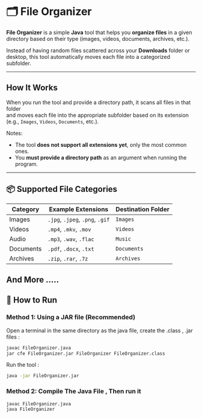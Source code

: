 # 🗂️ File Organizer

**File Organizer** is a simple **Java** tool that helps you **organize files** in a given directory based on their type (images, videos, documents, archives, etc.).

Instead of having random files scattered across your **Downloads** folder or desktop, this tool automatically moves each file into a categorized subfolder.

---

##  How It Works

When you run the tool and provide a directory path, it scans all files in that folder  
and moves each file into the appropriate subfolder based on its extension (e.g., `Images`, `Videos`, `Documents`, etc.).

Notes:
- The tool **does not support all extensions yet**, only the most common ones.
- You **must provide a directory path** as an argument when running the program.

---
## 📦 Supported File Categories

| Category | Example Extensions | Destination Folder |
|-----------|--------------------|--------------------|
| Images | `.jpg`, `.jpeg`, `.png`, `.gif` | `Images` |
| Videos | `.mp4`, `.mkv`, `.mov` | `Videos` |
| Audio | `.mp3`, `.wav`, `.flac` | `Music` |
| Documents | `.pdf`, `.docx`, `.txt` | `Documents` |
| Archives | `.zip`, `.rar`, `.7z` | `Archives` |
And More .....
---

## 🚀 How to Run

###  Method 1: Using a JAR file (Recommended)

Open a terminal in the same directory as the java file, create the .class , .jar files : 
```bash
javac FileOrganizer.java
jar cfe FileOrganizer.jar FileOrganizer FileOrganizer.class
```
Run the tool :
```bash
java -jar FileOrganizer.jar 
```
### Method 2: Compile The Java File , Then run it
```bash
javac FileOrganizer.java
java FileOrganizer 
```
